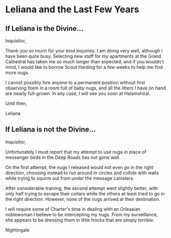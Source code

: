 <h1 class="title-sm">Leliana and the Last Few Years</h1>
<h2 class="condition">If Leliana is the Divine...</h2>
<p>Inquisitor,</p>

<p>Thank you so much for your kind inquiries. I am doing very well, although I have been quite busy. Selecting new staff for my apartments at the Grand Cathedral has taken me so much longer than expected, and if you wouldn't mind, I would like to borrow Scout Harding for a few weeks to help me find more nugs.</p>

<p>I cannot possibly hire anyone to a permanent position without first observing them in a room full of baby nugs, and all the litters I have on hand are nearly full-grown. In any case, I will see you soon at Halamshiral.</p>

<p>Until then,</p>

<p>Leliana</p>

<div class="division"></div>

<h2 class="condition">If Leliana is not the Divine...</h2>
<p>Inquisitor,</p>

<p>Unfortunately I must report that my attempt to use nugs in place of messenger birds in the Deep Roads has not gone well.</p>

<p>On the first attempt, the nugs I released would not even go in the right direction, choosing instead to run around in circles and collide with walls while trying to squirm out from under the message canisters.</p>

<p>After considerable training, the second attempt went slightly better, with only half trying to escape their collars while the others at least tried to go in the right direction. However, none of the nugs arrived at their destination.</p>

<p>I will require some of Charter's time in dealing with an Orleasian noblewoman I believe to be intercepting my nugs. From my surveillance, she appears to be dressing them in little frocks that are simply <i> terrible. </i></p>

<p>Nightingale</p>

